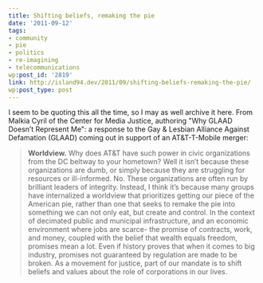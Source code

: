 ```yaml
---
title: Shifting beliefs, remaking the pie
date: '2011-09-12'
tags:
- community
- pie
- politics
- re-imagining
- telecommunications
wp:post_id: '2819'
link: http://island94.dev/2011/09/shifting-beliefs-remaking-the-pie/
wp:post_type: post
---
```


I seem to be quoting this all the time, so I may as well archive it here. From Malkia Cyril of the Center for Media Justice, authoring "Why GLAAD Doesn’t Represent Me": a response to the Gay &amp; Lesbian Alliance Against Defamation (GLAAD) coming out in support of an AT&amp;T-T-Mobile merger:
<blockquote><strong>Worldview.</strong> Why does AT&amp;T have such power in civic organizations from the DC beltway to your hometown? Well it isn’t because these organizations are dumb, or simply because they are struggling for resources or ill-informed. No. These organizations are often run by brilliant leaders of integrity. Instead, I think it’s because many groups have internalized a worldview that prioritizes getting our piece of the American pie, rather than one that seeks to remake the pie into something we can not only eat, but create and control. In the context of decimated public and municipal infrastructure, and an economic environment where jobs are scarce- the promise of contracts, work, and money, coupled with the belief that wealth equals freedom, promises mean a lot. Even if history proves that when it comes to big industry, promises not guaranteed by regulation are made to be broken. As a movement for justice, part of our mandate is to shift beliefs and values about the role of corporations in our lives.</blockquote>
